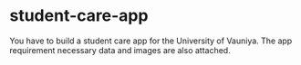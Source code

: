 # student-care-app

You have to build a student care app for the University of Vauniya. The app requirement necessary data and images are also attached.
